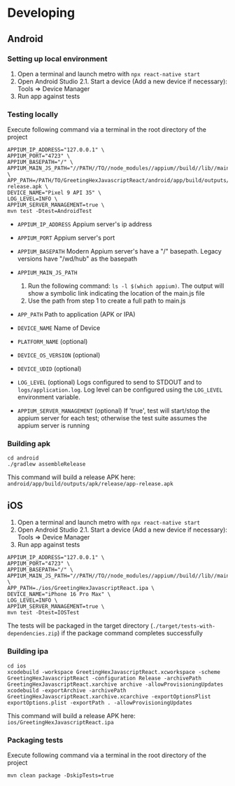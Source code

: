 # Developing

## Android

### Setting up local environment

1. Open a terminal and launch metro with `npx react-native start`
2. Open Android Studio
  2.1. Start a device (Add a new device if necessary): Tools => Device Manager
3. Run app against tests

### Testing locally
Execute following command via a terminal in the root directory of the project
```
APPIUM_IP_ADDRESS="127.0.0.1" \
APPIUM_PORT="4723" \
APPIUM_BASEPATH="/" \
APPIUM_MAIN_JS_PATH="//PATH//TO//node_modules//appium//build//lib//main.js" \
APP_PATH=/PATH/TO/GreetingHexJavascriptReact/android/app/build/outputs/apk/release/app-release.apk \
DEVICE_NAME="Pixel 9 API 35" \
LOG_LEVEL=INFO \
APPIUM_SERVER_MANAGEMENT=true \
mvn test -Dtest=AndroidTest
```
* `APPIUM_IP_ADDRESS`
  Appium server's ip address

* `APPIUM_PORT`
  Appium server's port

* `APPIUM_BASEPATH`
  Modern Appium server's have a "/" basepath. Legacy versions have "/wd/hub" as the basepath

* `APPIUM_MAIN_JS_PATH`
  1. Run the following command: `ls -l $(which appium)`. The output will show a symbolic link indicating the location of the main.js file
  2. Use the path from step 1 to create a full path to main.js

* `APP_PATH`
  Path to application (APK or IPA)

* `DEVICE_NAME`
  Name of Device

* `PLATFORM_NAME` (optional)

* `DEVICE_OS_VERSION` (optional)

* `DEVICE_UDID` (optional)

* `LOG_LEVEL` (optional)
  Logs configured to send to STDOUT and to `logs/application.log`. Log level can be configured using the `LOG_LEVEL` environment variable.

* `APPIUM_SERVER_MANAGEMENT` (optional)
  If 'true', test will start/stop the appium server for each test; otherwise the test suite assumes the appium server is running

### Building apk
```
cd android
./gradlew assembleRelease

```
This command will build a release APK here: `android/app/build/outputs/apk/release/app-release.apk`


## iOS

1. Open a terminal and launch metro with `npx react-native start`
2. Open Android Studio
  2.1. Start a device (Add a new device if necessary): Tools => Device Manager
3. Run app against tests
```
APPIUM_IP_ADDRESS="127.0.0.1" \
APPIUM_PORT="4723" \
APPIUM_BASEPATH="/" \
APPIUM_MAIN_JS_PATH="//PATH//TO//node_modules//appium//build//lib//main.js" \
APP_PATH=./ios/GreetingHexJavascriptReact.ipa \
DEVICE_NAME="iPhone 16 Pro Max" \
LOG_LEVEL=INFO \
APPIUM_SERVER_MANAGEMENT=true \
mvn test -Dtest=IOSTest

```
The tests will be packaged in the target directory (`./target/tests-with-dependencies.zip`) if the package command completes successfully


### Building ipa
```
cd ios
xcodebuild -workspace GreetingHexJavascriptReact.xcworkspace -scheme GreetingHexJavascriptReact -configuration Release -archivePath GreetingHexJavascriptReact.xarchive archive -allowProvisioningUpdates
xcodebuild -exportArchive -archivePath GreetingHexJavascriptReact.xarchive.xcarchive -exportOptionsPlist exportOptions.plist -exportPath . -allowProvisioningUpdates

```
This command will build a release APK here: `ios/GreetingHexJavascriptReact.ipa`


### Packaging tests

Execute following command via a terminal in the root directory of the project
```
mvn clean package -DskipTests=true